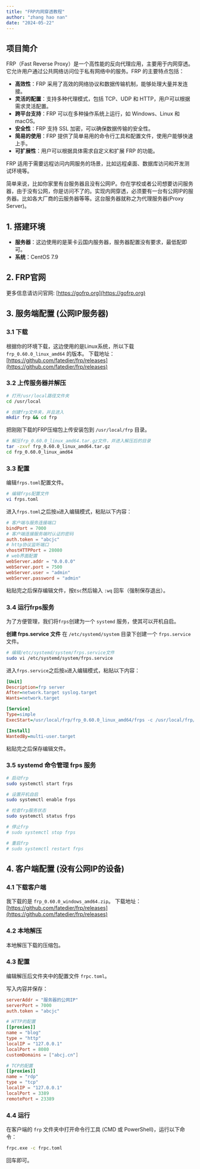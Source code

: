 ```yaml
---
title: "FRP内网穿透教程"
author: "zhang hao nan"
date: "2024-05-22"
---
```


## 项目简介

FRP（Fast Reverse Proxy）是一个高性能的反向代理应用，主要用于内网穿透。它允许用户通过公共网络访问位于私有网络中的服务。FRP 的主要特点包括：

*   **高效性**：FRP 采用了高效的网络协议和数据传输机制，能够处理大量并发连接。
*   **灵活的配置**：支持多种代理模式，包括 TCP、UDP 和 HTTP，用户可以根据需求灵活配置。
*   **跨平台支持**：FRP 可以在多种操作系统上运行，如 Windows、Linux 和 macOS。
*   **安全性**：FRP 支持 SSL 加密，可以确保数据传输的安全性。
*   **简易的使用**：FRP 提供了简单易用的命令行工具和配置文件，使用户能够快速上手。
*   **可扩展性**：用户可以根据具体需求自定义和扩展 FRP 的功能。

FRP 适用于需要远程访问内网服务的场景，比如远程桌面、数据库访问和开发测试环境等。

简单来说，比如你家里有台服务器且没有公网IP。你在学校或者公司想要访问服务器，由于没有公网，你是访问不了的。实现内网穿透，必须要有一台有公网IP的服务器。比如各大厂商的云服务器等等。这台服务器就称之为代理服务器(Proxy Server)。

## 1. 搭建环境
*   **服务器**：这边使用的是莱卡云国内服务器，服务器配置没有要求，最低配即可。
*   **系统**：CentOS 7.9

## 2. FRP官网
更多信息请访问官网: [https://gofrp.org](https://gofrp.org)

## 3. 服务端配置 (公网IP服务器)

### 3.1 下载
根据你的环境下载，这边使用的是Linux系统，所以下载 `frp_0.60.0_linux_amd64` 的版本。
下载地址：[https://github.com/fatedier/frp/releases](https://github.com/fatedier/frp/releases)

### 3.2 上传服务器并解压
```bash
# 打开/usr/local路径文件夹 
cd /usr/local

# 创建frp文件夹，并且进入 
mkdir frp && cd frp
```
把刚刚下载的FRP压缩包上传安装包到 `/usr/local/frp` 目录。
```bash
# 解压frp_0.60.0_linux_amd64.tar.gz文件，并进入解压后的目录
tar -zxvf frp_0.60.0_linux_amd64.tar.gz
cd frp_0.60.0_linux_amd64
```

### 3.3 配置
编辑`frps.toml`配置文件。
```bash
# 编辑frps配置文件 
vi frps.toml
```
进入`frps.toml`之后按`a`进入编辑模式，粘贴以下内容：
```toml
# 客户端与服务连接端口 
bindPort = 7000 
# 客户端连接服务端时认证的密码 
auth.token = "abcjc" 
# http协议监听端口 
vhostHTTPPort = 28080 
# web界面配置 
webServer.addr = "0.0.0.0" 
webServer.port = 7500 
webServer.user = "admin" 
webServer.password = "admin"
```
粘贴完之后保存编辑文件，按`Esc`然后输入 `:wq` 回车（强制保存退出）。

### 3.4 运行frps服务
为了方便管理，我们将`frps`创建为一个 `systemd` 服务，使其可以开机自启。

**创建 frps.service 文件**
在 `/etc/systemd/system` 目录下创建一个 `frps.service` 文件。
```bash
# 编辑/etc/systemd/system/frps.service文件 
sudo vi /etc/systemd/system/frps.service
```
进入`frps.service`之后按`a`进入编辑模式，粘贴以下内容：
```ini
[Unit] 
Description=frp server 
After=network.target syslog.target 
Wants=network.target 

[Service] 
Type=simple 
ExecStart=/usr/local/frp/frp_0.60.0_linux_amd64/frps -c /usr/local/frp/frp_0.60.0_linux_amd64/frps.toml 

[Install] 
WantedBy=multi-user.target
```
粘贴完之后保存编辑文件。

### 3.5 systemd 命令管理 frps 服务
```bash
# 启动frp 
sudo systemctl start frps 

# 设置开机自启
sudo systemctl enable frps

# 检查frp服务状态
sudo systemctl status frps

# 停止frp 
# sudo systemctl stop frps 

# 重启frp 
# sudo systemctl restart frps
```

## 4. 客户端配置 (没有公网IP的设备)
### 4.1 下载客户端
我下载的是 `frp_0.60.0_windows_amd64.zip`。
下载地址：[https://github.com/fatedier/frp/releases](https://github.com/fatedier/frp/releases)

### 4.2 本地解压
本地解压下载的压缩包。

<!-- 在这里插入图片: image-20240916155910986 -->

### 4.3 配置
编辑解压后文件夹中的配置文件 `frpc.toml`。

<!-- 在这里插入图片: image-20240916155942479 -->

写入内容并保存：
```toml
serverAddr = "服务器的公网IP" 
serverPort = 7000 
auth.token = "abcjc"

# HTTP的配置 
[[proxies]] 
name = "blog" 
type = "http" 
localIP = "127.0.0.1" 
localPort = 8080 
customDomains = ["abcj.cn"]

# TCP的配置 
[[proxies]] 
name = "rdp" 
type = "tcp" 
localIP = "127.0.0.1" 
localPort = 3389 
remotePort = 23389
```

### 4.4 运行
在客户端的 `frp` 文件夹中打开命令行工具 (CMD 或 PowerShell)，运行以下命令：
```bash
frpc.exe -c frpc.toml
```
回车即可。 